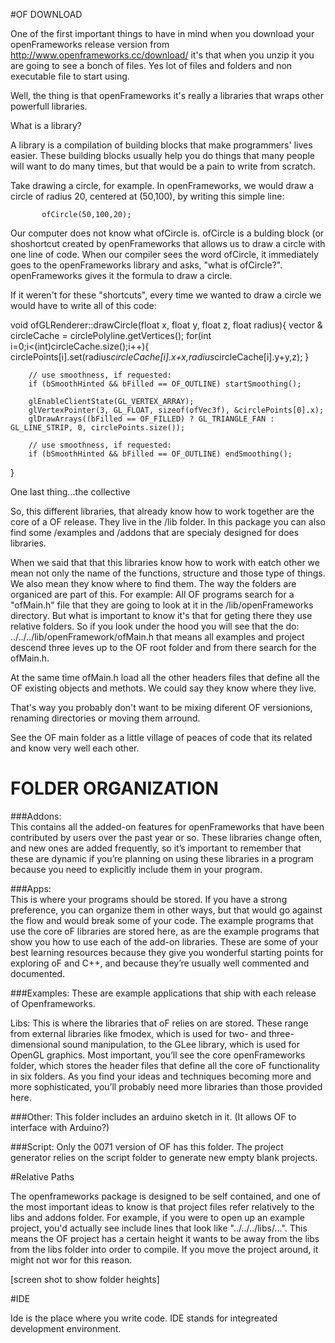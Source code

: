 

#OF DOWNLOAD

One of the first important things to have in mind when you download your openFrameworks release version from http://www.openframeworks.cc/download/ it's that when you unzip it you are going to see a bonch of files. Yes lot of files and folders and non executable file to start using. 

Well, the thing is that openFrameworks it's really a libraries that wraps other powerfull libraries. 

What is a library?

A library is a compilation of building blocks that make programmers' lives easier. These building blocks usually help you do things that many people will want to do many times, but that would be a pain to write from scratch.

Take drawing a circle, for example. In openFrameworks, we would draw a circle of radius 20, centered at (50,100), by writing this simple line:
           
           ofCircle(50,100,20);  
           
Our computer does not know what ofCircle is. ofCircle is a bulding block (or shoshortcut created by openFrameworks that allows us to draw a circle with one line of code. When our compiler sees the word ofCircle, it immediately goes to the openFrameworks library and asks, "what is ofCircle?". openFrameworks gives it the formula to draw a circle.

If it weren't for these "shortcuts", every time we wanted to draw a circle we would have to write all of this code:


void ofGLRenderer::drawCircle(float x, float y, float z,  float radius){
        vector<ofPoint> & circleCache = circlePolyline.getVertices();
        for(int i=0;i<(int)circleCache.size();i++){
                circlePoints[i].set(radius*circleCache[i].x+x,radius*circleCache[i].y+y,z);
        }

        // use smoothness, if requested:
        if (bSmoothHinted && bFilled == OF_OUTLINE) startSmoothing();

        glEnableClientState(GL_VERTEX_ARRAY);
        glVertexPointer(3, GL_FLOAT, sizeof(ofVec3f), &circlePoints[0].x);
        glDrawArrays((bFilled == OF_FILLED) ? GL_TRIANGLE_FAN : GL_LINE_STRIP, 0, circlePoints.size());

        // use smoothness, if requested:
        if (bSmoothHinted && bFilled == OF_OUTLINE) endSmoothing();

}

One last thing...the collective 

So, this different libraries, that already know how to work together are the core of a OF release. They live in the /lib folder. In this package you can also find some /examples and /addons that are specialy designed for does libraries. 

When we said that that this libraries know how to work with eatch other we mean not only the name of the functions, structure and those type of things. We also mean they know where to find them. The way the folders are organiced are part of this. For example: All OF programs search for a "ofMain.h" file that they are going to look at it in the /lib/openFrameworks directory. But what is important to know it's that for geting there they use relative folders. So if you look under the hood you will see that the do: ../../../lib/openFramework/ofMain.h that means all examples and project descend three leves up to the OF root folder and from there search for the ofMain.h.

At the same time ofMain.h load all the other headers files that define all the OF existing objects and methots. We could say they know where they live.

 That's way you probably don't want to be mixing diferent OF versionions, renaming directories or moving them arround.
 
 See the OF main folder as a little village of peaces of code that its related and know very well each other.

</article>

# FOLDER ORGANIZATION

###Addons:  
This contains all the added-on features for openFrameworks that have been contributed
by users over the past year or so. These libraries change often, and new
ones are added frequently, so it’s important to remember that these are dynamic
if you’re planning on using these libraries in a program because you need to explicitly
include them in your program.

###Apps:  
This is where your programs should be stored. If you have a strong preference, you
can organize them in other ways, but that would go against the flow and would
break some of your code. The example programs that use the core oF libraries are
stored here, as are the example programs that show you how to use each of the
add-on libraries. These are some of your best learning resources because they give
you wonderful starting points for exploring oF and C++, and because they’re usually
well commented and documented.

###Examples: 
These are example applications that ship with each release of Openframeworks. 

Libs: This is where the libraries that oF relies on are stored. These range from external
libraries like fmodex, which is used for two- and three-dimensional sound manipulation,
to the GLee library, which is used for OpenGL graphics. Most important,
you’ll see the core openFrameworks  folder, which stores the header files that define
all the core oF functionality in six folders. As you find your ideas and techniques
becoming more and more sophisticated, you’ll probably need more libraries than
those provided here. 

###Other: 
This folder includes an arduino sketch in it. (It allows OF to interface with Arduino?)

###Script:
Only the 0071 version of OF has this folder. The project generator relies on the script folder to generate new empty blank projects.


#Relative Paths

The openframeworks package is designed to be self contained, and one of the most important ideas to know is that project files refer relatively to the libs and addons folder.  For example, if you were to open up an example project, you'd actually see include lines that look like "../../../libs/...".  This means the OF project has a certain height it wants to be away from the libs from the libs folder into order to compile.  If you move the project around, it might not wor for this reason. 

[screen shot to show folder heights]

#IDE

Ide is the place where you write code.  IDE stands for integreated development environment.  
